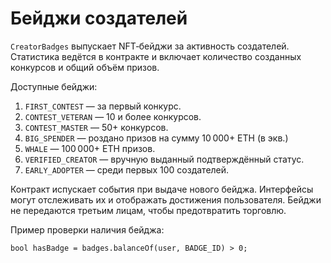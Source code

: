 # Бейджи создателей

`CreatorBadges` выпускает NFT‑бейджи за активность создателей. Статистика ведётся в контракте и включает количество созданных конкурсов и общий объём призов.

Доступные бейджи:

1. `FIRST_CONTEST` — за первый конкурс.
2. `CONTEST_VETERAN` — 10 и более конкурсов.
3. `CONTEST_MASTER` — 50+ конкурсов.
4. `BIG_SPENDER` — роздано призов на сумму 10 000+ ETH (в экв.)
5. `WHALE` — 100 000+ ETH призов.
6. `VERIFIED_CREATOR` — вручную выданный подтверждённый статус.
7. `EARLY_ADOPTER` — среди первых 100 создателей.

Контракт испускает события при выдаче нового бейджа. Интерфейсы могут отслеживать их и отображать достижения пользователя. Бейджи не передаются третьим лицам, чтобы предотвратить торговлю.

Пример проверки наличия бейджа:
```solidity
bool hasBadge = badges.balanceOf(user, BADGE_ID) > 0;
```